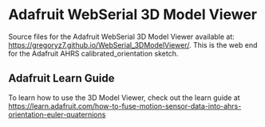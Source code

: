 # Adafruit WebSerial 3D Model Viewer
Source files for the Adafruit WebSerial 3D Model Viewer available at: https://gregoryz7.github.io/WebSerial_3DModelViewer/. This is the web end for the Adafruit AHRS calibrated_orientation sketch.

## Adafruit Learn Guide
To learn how to use the 3D Model Viewer, check out the learn guide at https://learn.adafruit.com/how-to-fuse-motion-sensor-data-into-ahrs-orientation-euler-quaternions
